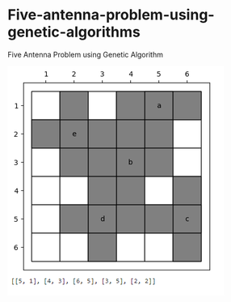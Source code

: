 # Five-antenna-problem-using-genetic-algorithms
Five Antenna Problem using Genetic Algorithm


![](https://github.com/irtiza26/Five-antenna-problem-using-genetic-algorithms/blob/main/Screenshot_1.png)

